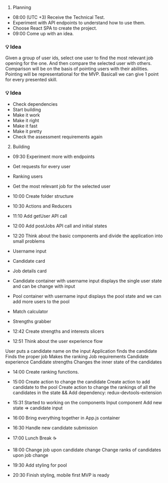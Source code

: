 
1. Planning
  - 08:00 (UTC +3) Receive the Technical Test.
  - Experiment with API endpoints to understand how to use them.
  - Choose React SPA to create the project.
  - 09:00 Come up with an idea.

### 💡 Idea
Given a group of user ids, select one user to find the most relevant job opening for the one.
And then compare the selected user with others.
Comparison will be on the basis of pointing users with their abilities.
Pointing will be representational for the MVP. Basicall we can give 1 point for every presented skill.
### 💡 Idea

  - Check dependencies
  - Start building
  - Make it work
  - Make it right
  - Make it fast
  - Make it pretty
  - Check the assessment requirements again

2. Building

  - 09:30 Experiment more with endpoints
  - Get requests for every user
  - Ranking users
  - Get the most relevant job for the selected user

  - 10:00 Create folder structure

  - 10:30 Actions and Reducers

  - 11:10 Add getUser API call

  - 12:00 Add postJobs API call and initial states

  - 12:20 Think about the basic components and divide the application into small problems
  - Username input
  - Candidate card
  - Job details card
  - Candidate container with username input
      displays the single user state and can be change with input
  - Pool container with username input
      displays the pool state and we can add more users to the pool
  - Match calculator
  - Strengths grabber

  - 12:42 Create strengths and interests slicers

  - 12:51 Think about the user experience flow

  User puts a candidate name on the input
    Application finds the candidate
    Finds the proper job
    Makes the ranking
      Job requirements
      Candidate experience
      Candidate strengths
    Changes the inner state of the candidates

  - 14:00 Create ranking functions.

  - 15:00
      Create action to change the candidate
      Create action to add candidate to the pool
      Create action to change the rankings of all the candidates in the state
      &&
      Add dependency: redux-devtools-extension

  - 15:31
      Started to working on the components
      Input component
      Add new state => candidate input

  - 16:00
      Bring everything together in App.js container

  - 16:30
      Handle new candidate submission

  - 17:00
      Lunch Break ☕

  - 18:00
      Change job upon candidate change
      Change ranks of candidates upon job change

  - 19:30
      Add styling for pool

  - 20:30
      Finish styling, mobile first MVP is ready